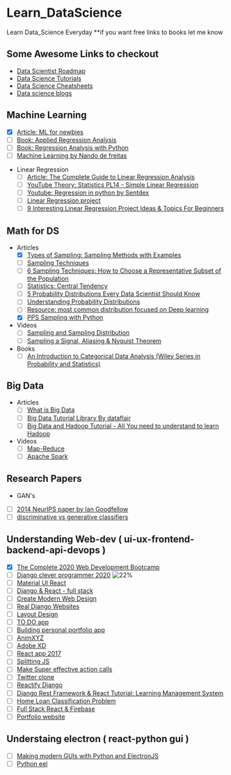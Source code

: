 # Learn_DataScience
Learn Data_Science Everyday
**if you want free links to books let me know

## Some Awesome Links to checkout
 - [Data Scientist Roadmap](https://github.com/MrMimic/data-scientist-roadmap)
 - [Data Science Tutorials](https://github.com/datasciencescoop/Data-Science-Tutorials)
 - [Data Science Cheatsheets](https://github.com/FavioVazquez/ds-cheatsheets)
 - [Data science blogs](https://github.com/rushter/data-science-blogs)

## Machine Learning
 - [X]  [Article: ML for newbies](https://medium.com/towards-artificial-intelligence/machine-learning-algorithms-for-beginners-with-python-code-examples-ml-19c6afd60daa)
 - [ ] [Book: Applied Regression Analysis](https://www.wiley.com/en-us/Applied+Regression+Analysis%2C+3rd+Edition-p-9780471170822)
 - [ ] [Book: Regression Analysis with Python](https://www.amazon.in/Regression-Analysis-Python-Luca-Massaron/dp/1785286315)
 - [ ] [Machine Learning by Nando de freitas](https://www.youtube.com/watch?v=pid0lUH467o&list=PLE6Wd9FR--Ecf_5nCbnSQMHqORpiChfJf)
 - Linear Regression
    - [ ] [Article: The Complete Guide to Linear Regression Analysis]( https://towardsdatascience.com/the-complete-guide-to-linear-regression-analysis-38a421a89dc2 ) 
    - [ ] [YouTube Theory: Statistics PL14 - Simple Linear Regression]( https://www.youtube.com/playlist?list=PLIeGtxpvyG-LoKUpV0fSY8BGKIMIdmfCi )
    - [ ] [Youtube: Regression in python by Sentdex]( https://www.youtube.com/watch?v=JcI5Vnw0b2c&list=PLQVvvaa0QuDfKTOs3Keq_kaG2P55YRn5v&index=3&t=0s )
    - [ ] [Linear Regression project]( https://www.kaggle.com/foxtreme/linear-regression-project )
    - [ ] [9 Interesting Linear Regression Project Ideas & Topics For Beginners]( https://www.upgrad.com/blog/linear-regression-project-ideas-topics-for-beginners/ )
      
## Math for DS
  - Articles
      - [X] [Types of Sampling: Sampling Methods with Examples]( https://www.questionpro.com/blog/types-of-sampling-for-social-research/ ) 
      - [ ] [Sampling Techniques]( https://towardsdatascience.com/sampling-techniques-a4e34111d808 )
      - [ ] [6 Sampling Techniques: How to Choose a Representative Subset of the Population](https://humansofdata.atlan.com/2017/07/6-sampling-techniques-choose-representative-subset/)
      - [ ] [Statistics: Central Tendency](https://towardsdatascience.com/statistics-central-tendency-5e514a2f98fd)
      - [ ] [5 Probability Distributions Every Data Scientist Should Know](https://www.kdnuggets.com/2019/07/5-probability-distributions-every-data-scientist-should-know.html)
      - [ ] [Understanding Probability Distributions](https://statisticsbyjim.com/basics/probability-distributions/#comment-6509)
      - [ ] [Resource: most common distribution focused on Deep learning](https://github.com/graykode/distribution-is-all-you-need)
      - [x] [PPS Sampling with Python](https://medium.com/@chaayushmalik/pps-sampling-in-python-b5d5d4a8bdf7)
  - Videos
      - [ ] [Sampling and Sampling Distribution]( https://www.youtube.com/playlist?list=PLIeGtxpvyG-KdXH-P5N4hMFoyYjbaRiR0 )
      - [ ] [Sampling a Signal, Aliasing & Nyquist Theorem](https://www.youtube.com/watch?v=yWqrx08UeUs)
  - Books
      - [ ] [An Introduction to Categorical Data Analysis (Wiley Series in Probability and Statistics)]( https://www.amazon.in/Introduction-Categorical-Analysis-Probability-Statistics/dp/1119405262/ref=pd_lpo_14_t_0/258-0493293-2503918?_encoding=UTF8&pd_rd_i=1119405262&pd_rd_r=d24afc32-bec4-4819-8d69-a2c985130e17&pd_rd_w=BLmBC&pd_rd_wg=EzuKH&pf_rd_p=5a903e39-3cff-40f0-9a69-33552e242181&pf_rd_r=CKT7WT285645YQZGBEVX&psc=1&refRID=CKT7WT285645YQZGBEVX)

## Big Data
  - Articles
      - [ ] [What is Big Data]( https://data-flair.training/blogs/what-is-big-data/ ) 
      - [ ] [Big Data Tutorial Library By dataflair]( https://data-flair.training/blogs/big-data-tutorials-home/ )
      - [ ] [Big Data and Hadoop Tutorial - All You need to understand to learn Hadoop](https://www.simplilearn.com/introduction-to-big-data-hadoop-developer-tutorial)
  - Videos
      - [ ] [Map-Reduce]( https://www.youtube.com/watch?v=cvhKoniK5Uo )
      - [ ] [Apache Spark](https://www.youtube.com/watch?v=tDVPcqGpEnM)
  
## Research Papers
  - GAN's
   - [ ] [2014 NeurIPS paper by Ian Goodfellow](https://papers.nips.cc/paper/5423-generative-adversarial-nets.pdf)
   - [ ] [discriminative vs generative classifiers](https://papers.nips.cc/paper/2020-on-discriminative-vs-generative-classifiers-a-comparison-of-logistic-regression-and-naive-bayes)
   
## Understanding Web-dev ( ui-ux-frontend-backend-api-devops )
  - [X] [The Complete 2020 Web Development Bootcamp](https://www.udemy.com/course/the-complete-web-development-bootcamp/)
  - [ ] [Django clever programmer 2020](https://www.youtube.com/watch?v=JT80XhYJdBw) ![22%](https://progress-bar.dev/22)
  - [ ] [Material UI React](https://www.youtube.com/watch?v=vyJU9efvUtQ)
  - [ ] [Django & React - full stack](https://www.youtube.com/playlist?list=PLzMcBGfZo4-kCLWnGmK0jUBmGLaJxvi4j)
  - [ ] [Create Modern Web Design](https://www.youtube.com/watch?v=0yQxb0fCRGE)
  - [ ] [Real Django Websites](https://www.youtube.com/playlist?list=PL-51WBLyFTg0Im-gJg54CT1Vr7imTDL68)
  - [ ] [Layout Design](https://www.youtube.com/watch?v=bxm89gSRUOE)
  - [ ] [TO DO app](https://www.youtube.com/watch?v=4RWFvXDUmjo&list=PL-51WBLyFTg38qZ0KHkJj-paDQAAu9HiP&index=2)
  - [ ] [Building personal portfolio app](https://www.youtube.com/watch?v=9iUJJHEIpls)
  - [ ] [AnimXYZ](https://www.youtube.com/watch?v=VdTAap8yg4o)
  - [ ] [Adobe XD](https://www.youtube.com/watch?v=lWXHR7C8yBs)
  - [ ] [React app 2017](https://www.youtube.com/watch?v=h-UHT26LnQc)
  - [ ] [Splitting JS](https://www.youtube.com/watch?v=ySrbvSf0xiA)
  - [ ] [Make Super effective action calls](https://www.youtube.com/watch?v=cBzU1zCSovQ)
  - [ ] [Twitter clone](https://www.youtube.com/watch?v=f1R_bykXHGE)
  - [ ] [Reactify Django](https://www.youtube.com/watch?v=AHhQRHE8IR8)
  - [ ] [Django Rest Framework & React Tutorial: Learning Management System](https://www.youtube.com/watch?v=JIFqqdRxmVo)
  - [ ] [Home Loan Classification Problem](https://www.youtube.com/watch?v=Tnto7gi6Zzo)
  - [ ] [Full Stack React & Firebase](https://www.youtube.com/watch?v=m_u6P5k0vP0)
  - [ ] [Portfolio website](https://www.youtube.com/watch?v=r_hYR53r61M)
  
## Understaing electron ( react-python gui )
  - [ ] [Making modern GUIs with Python and ElectronJS](https://www.youtube.com/watch?v=627VBkAhKTc)
  - [ ] [Python eel](https://www.youtube.com/watch?v=iy2aKf9AAvc)
